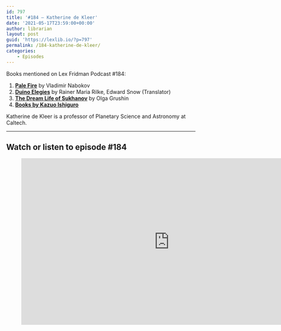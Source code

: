 ```yaml
---
id: 797
title: '#184 – Katherine de Kleer'
date: '2021-05-17T23:59:00+00:00'
author: librarian
layout: post
guid: 'https://lexlib.io/?p=797'
permalink: /184-katherine-de-kleer/
categories:
    - Episodes
---
```


Books mentioned on Lex Fridman Podcast #184:

1. **[Pale Fire](https://amzn.to/3WbkCq2)** by Vladimir Nabokov
2. **[Duino Elegies](https://amzn.to/3G0PrYP)** by Rainer Maria Rilke, Edward Snow (Translator)
3. [**The Dream Life of Sukhanov**](https://amzn.to/3PAAPTb) by Olga Grushin
4. **[Books by Kazuo Ishiguro](https://amzn.to/3BCYXyx)**

Katherine de Kleer is a professor of Planetary Science and Astronomy at Caltech.

- - - - - -

## Watch or listen to episode #184

<figure class="wp-block-embed is-type-video is-provider-youtube wp-block-embed-youtube wp-embed-aspect-16-9 wp-has-aspect-ratio"><div class="wp-block-embed__wrapper"><iframe allow="accelerometer; autoplay; clipboard-write; encrypted-media; gyroscope; picture-in-picture" allowfullscreen="" frameborder="0" height="443" loading="lazy" src="https://www.youtube.com/embed/85F0FDsPHf8?feature=oembed" title="Katherine de Kleer: Planets, Moons, Asteroids & Life in Our Solar System | Lex Fridman Podcast #184" width="788"></iframe></div></figure>